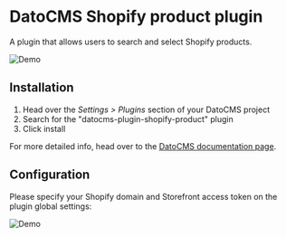# DatoCMS Shopify product plugin

A plugin that allows users to search and select Shopify products.

![Demo](https://raw.githubusercontent.com/datocms/plugins/master/shopify-product/docs/demo.gif)

## Installation

1. Head over the *Settings > Plugins* section of your DatoCMS project
2. Search for the "datocms-plugin-shopify-product" plugin
3. Click install

For more detailed info, head over to the [DatoCMS documentation page](https://www.datocms.com/docs/plugins/install/).

## Configuration

Please specify your Shopify domain and Storefront access token on the plugin global settings:

![Demo](https://raw.githubusercontent.com/datocms/plugins/master/shopify-product/docs/settings.png)
